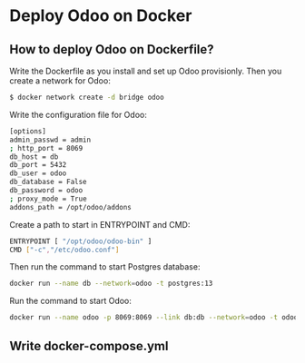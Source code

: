 # Deploy Odoo on Docker

## How to deploy Odoo on Dockerfile?
Write the Dockerfile as you install and set up Odoo provisionly. Then you create a network for Odoo:
``` bash
$ docker network create -d bridge odoo
```

Write the configuration file for Odoo:
``` bash
[options]
admin_passwd = admin
; http_port = 8069
db_host = db
db_port = 5432
db_user = odoo
db_database = False
db_password = odoo
; proxy_mode = True
addons_path = /opt/odoo/addons
```
Create a path to start in ENTRYPOINT and CMD:
``` bash
ENTRYPOINT [ "/opt/odoo/odoo-bin" ]
CMD ["-c","/etc/odoo.conf"]
```

Then run the command to start Postgres database:
``` bash
docker run --name db --network=odoo -t postgres:13
```

Run the command to start Odoo:
``` bash
docker run --name odoo -p 8069:8069 --link db:db --network=odoo -t odoo
```

## Write docker-compose.yml
